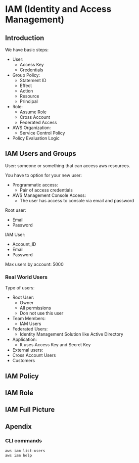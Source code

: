 # IAM (Identity and Access Management)

## Introduction

We have basic steps:

* User:
    * Access Key
    * Credentials
* Group Policy:
    * Statement ID
    * Effect
    * Action
    * Resource
    * Principal
* Role:
    * Assume Role
    * Cross Account
    * Federated Access
* AWS Organization:
    * Service Control Policy
* Policy Evaluation Logic

## IAM Users and Groups

User: someone or something that can access aws resources. 

You have to option for your new user:
* Programmatic access:
    * Pair of access credentials
* AWS Management Console Access:
    * The user has access to console via email and password

Root user:
* Email
* Password

IAM User:
* Account_ID
* Email
* Password

Max users by account: 5000

### Real World Users

Type of users:
* Root User:
    * Owner
    * All permissions
    * Don not use this user
* Team Members:
    * IAM Users
* Federated Users:
    * Identity Management Solution like Active Directory
* Application:
    * It uses Access Key and Secret Key
* External users:
* Cross Account Users
* Customers


## IAM Policy


## IAM Role

## IAM Full Picture

## Apendix

### CLI commands

```bash
aws iam list-users
aws iam help
```